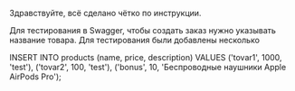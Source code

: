 Здравствуйте, всё сделано чётко по инструкции.

Для тестирования в Swagger, чтобы создать заказ нужно указывать название товара.
Для тестирования были добавлены несколько

INSERT INTO products (name, price, description) VALUES
('tovar1', 1000, 'test'),
('tovar2', 100, 'test'),
('bonus', 10, 'Беспроводные наушники Apple AirPods Pro');
